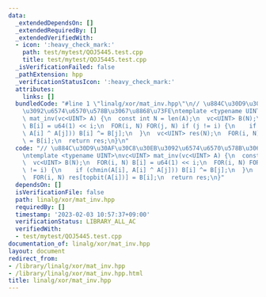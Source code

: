 ```yaml
---
data:
  _extendedDependsOn: []
  _extendedRequiredBy: []
  _extendedVerifiedWith:
  - icon: ':heavy_check_mark:'
    path: test/mytest/QOJ5445.test.cpp
    title: test/mytest/QOJ5445.test.cpp
  _isVerificationFailed: false
  _pathExtension: hpp
  _verificationStatusIcon: ':heavy_check_mark:'
  attributes:
    links: []
  bundledCode: "#line 1 \"linalg/xor/mat_inv.hpp\"\n// \u884C\u30D9\u30AF\u30C8\u30EB\
    \u3092\u6574\u6570\u578B\u3067\u8868\u73FE\ntemplate <typename UINT>\nvc<UINT>\
    \ mat_inv(vc<UINT> A) {\n  const int N = len(A);\n  vc<UINT> B(N);\n  FOR(i, N)\
    \ B[i] = u64(1) << i;\n  FOR(i, N) FOR(j, N) if (j != i) {\n    if (chmin(A[i],\
    \ A[i] ^ A[j])) B[i] ^= B[j];\n  }\n  vc<UINT> res(N);\n  FOR(i, N) res[topbit(A[i])]\
    \ = B[i];\n  return res;\n}\n"
  code: "// \u884C\u30D9\u30AF\u30C8\u30EB\u3092\u6574\u6570\u578B\u3067\u8868\u73FE\
    \ntemplate <typename UINT>\nvc<UINT> mat_inv(vc<UINT> A) {\n  const int N = len(A);\n\
    \  vc<UINT> B(N);\n  FOR(i, N) B[i] = u64(1) << i;\n  FOR(i, N) FOR(j, N) if (j\
    \ != i) {\n    if (chmin(A[i], A[i] ^ A[j])) B[i] ^= B[j];\n  }\n  vc<UINT> res(N);\n\
    \  FOR(i, N) res[topbit(A[i])] = B[i];\n  return res;\n}"
  dependsOn: []
  isVerificationFile: false
  path: linalg/xor/mat_inv.hpp
  requiredBy: []
  timestamp: '2023-02-03 10:57:37+09:00'
  verificationStatus: LIBRARY_ALL_AC
  verifiedWith:
  - test/mytest/QOJ5445.test.cpp
documentation_of: linalg/xor/mat_inv.hpp
layout: document
redirect_from:
- /library/linalg/xor/mat_inv.hpp
- /library/linalg/xor/mat_inv.hpp.html
title: linalg/xor/mat_inv.hpp
---
```

